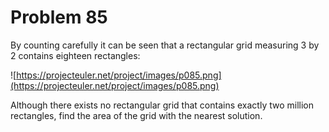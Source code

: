 Problem 85
==========

By counting carefully it can be seen that a rectangular grid measuring 3
by 2 contains eighteen rectangles:

![https://projecteuler.net/project/images/p085.png](https://projecteuler.net/project/images/p085.png)

Although there exists no rectangular grid that contains exactly two
million rectangles, find the area of the grid with the nearest solution.
